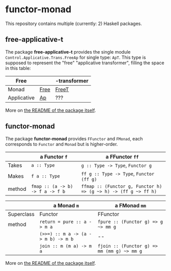 # functor-monad

This repository contains multiple (currently: 2) Haskell packages.

## free-applicative-t

The package **free-applicative-t** provides the single module `Control.Applicative.Trans.FreeAp` for single type: `ApT`.
This type is supposed to represent the "free" "applicative transformer",
filling the space in this table:

| Free |    | -transformer |
|----|----|----|
|Monad| [Free](https://hackage.haskell.org/package/free-5.1.10/docs/Control-Monad-Free.html#t:Free) | [FreeT](https://hackage.haskell.org/package/free-5.1.10/docs/Control-Monad-Trans-Free.html#t:FreeT) |
|Applicative| [Ap](https://hackage.haskell.org/package/free-5.1.10/docs/Control-Applicative-Free.html#t:Ap) | ??? |

More on [the README of the package itself](free-applicative-t/README.md).

## functor-monad

The package **functor-monad** provides `FFunctor` and `FMonad`,
each corresponds to `Functor` and `Monad` but is higher-order.

|      | a Functor `f`   | a FFunctor `ff` |
|----|----|----|
| Takes | `a :: Type` | `g :: Type -> Type`, `Functor g` |
| Makes | `f a :: Type` | `ff g :: Type -> Type`, `Functor (ff g)` |
| method | `fmap :: (a -> b) -> f a -> f b` | `ffmap :: (Functor g, Functor h) => (g ~> h) -> (ff g ~> ff h)` |

|      | a Monad `m`   | a FMonad `mm` |
|----|----|----|
| Superclass | Functor | FFunctor |
| method | `return = pure :: a -> m a` | `fpure :: (Functor g) => g ~> mm g` |
|        | `(>>=) :: m a -> (a -> m b) -> m b` | -- |
|        | `join :: m (m a) -> m a` | `fjoin :: (Functor g) => mm (mm g) ~> mm g` |

More on [the README of the package itself](functor-monad/README.md).